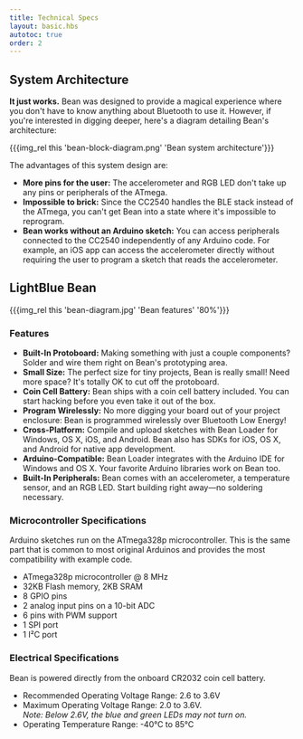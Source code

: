 ```yaml
---
title: Technical Specs
layout: basic.hbs
autotoc: true
order: 2
---
```


## System Architecture

**It just works.** Bean was designed to provide a magical experience where you don't have to know anything about Bluetooth to use it. However, if you're interested in digging deeper, here's a diagram detailing Bean's architecture:

{{{img_rel this 'bean-block-diagram.png' 'Bean system architecture'}}}

The advantages of this system design are:
* **More pins for the user:** The accelerometer and RGB LED don't take up any pins or peripherals of the ATmega.
* **Impossible to brick:** Since the CC2540 handles the BLE stack instead of the ATmega, you can't get Bean into a state where it's impossible to reprogram.
* **Bean works without an Arduino sketch:** You can access peripherals connected to the CC2540 independently of any Arduino code. For example, an iOS app can access the accelerometer directly without requiring the user to program a sketch that reads the accelerometer.

## LightBlue Bean

{{{img_rel this 'bean-diagram.jpg' 'Bean features' '80%'}}}

### Features

* __Built-In Protoboard:__ Making something with just a couple components? Solder and wire them right on Bean's prototyping area.
* __Small Size:__ The perfect size for tiny projects, Bean is really small! Need more space? It's totally OK to cut off the protoboard.
* __Coin Cell Battery:__ Bean ships with a coin cell battery included. You can start hacking before you even take it out of the box.
* __Program Wirelessly:__ No more digging your board out of your project enclosure: Bean is programmed wirelessly over Bluetooth Low Energy!
* __Cross-Platform:__ Compile and upload sketches with Bean Loader for Windows, OS X, iOS, and Android. Bean also has SDKs for iOS, OS X, and Android for native app development.
* __Arduino-Compatible:__ Bean Loader integrates with the Arduino IDE for Windows and OS X. Your favorite Arduino libraries work on Bean too.
* __Built-In Peripherals:__ Bean comes with an accelerometer, a temperature sensor, and an RGB LED. Start building right away—no soldering necessary.

### Microcontroller Specifications

Arduino sketches run on the ATmega328p microcontroller. This is the same part that is common to most original Arduinos and provides the most compatibility with example code.

* ATmega328p microcontroller @ 8 MHz
* 32KB Flash memory, 2KB SRAM
* 8 GPIO pins
* 2 analog input pins on a 10-bit ADC
* 6 pins with PWM support
* 1 SPI port
* 1 I²C port

### Electrical Specifications

Bean is powered directly from the onboard CR2032 coin cell battery.

* Recommended Operating Voltage Range: 2.6 to 3.6V
* Maximum Operating Voltage Range: 2.0 to 3.6V.  
  *Note: Below 2.6V, the blue and green LEDs may not turn on.*
* Operating Temperature Range: -40°C to 85°C

